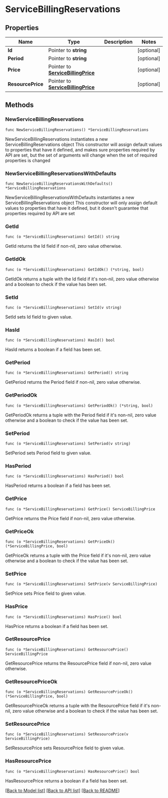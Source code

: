 # ServiceBillingReservations

## Properties

Name | Type | Description | Notes
------------ | ------------- | ------------- | -------------
**Id** | Pointer to **string** |  | [optional] 
**Period** | Pointer to **string** |  | [optional] 
**Price** | Pointer to [**ServiceBillingPrice**](ServiceBillingPrice.md) |  | [optional] 
**ResourcePrice** | Pointer to [**ServiceBillingPrice**](ServiceBillingPrice.md) |  | [optional] 

## Methods

### NewServiceBillingReservations

`func NewServiceBillingReservations() *ServiceBillingReservations`

NewServiceBillingReservations instantiates a new ServiceBillingReservations object
This constructor will assign default values to properties that have it defined,
and makes sure properties required by API are set, but the set of arguments
will change when the set of required properties is changed

### NewServiceBillingReservationsWithDefaults

`func NewServiceBillingReservationsWithDefaults() *ServiceBillingReservations`

NewServiceBillingReservationsWithDefaults instantiates a new ServiceBillingReservations object
This constructor will only assign default values to properties that have it defined,
but it doesn't guarantee that properties required by API are set

### GetId

`func (o *ServiceBillingReservations) GetId() string`

GetId returns the Id field if non-nil, zero value otherwise.

### GetIdOk

`func (o *ServiceBillingReservations) GetIdOk() (*string, bool)`

GetIdOk returns a tuple with the Id field if it's non-nil, zero value otherwise
and a boolean to check if the value has been set.

### SetId

`func (o *ServiceBillingReservations) SetId(v string)`

SetId sets Id field to given value.

### HasId

`func (o *ServiceBillingReservations) HasId() bool`

HasId returns a boolean if a field has been set.

### GetPeriod

`func (o *ServiceBillingReservations) GetPeriod() string`

GetPeriod returns the Period field if non-nil, zero value otherwise.

### GetPeriodOk

`func (o *ServiceBillingReservations) GetPeriodOk() (*string, bool)`

GetPeriodOk returns a tuple with the Period field if it's non-nil, zero value otherwise
and a boolean to check if the value has been set.

### SetPeriod

`func (o *ServiceBillingReservations) SetPeriod(v string)`

SetPeriod sets Period field to given value.

### HasPeriod

`func (o *ServiceBillingReservations) HasPeriod() bool`

HasPeriod returns a boolean if a field has been set.

### GetPrice

`func (o *ServiceBillingReservations) GetPrice() ServiceBillingPrice`

GetPrice returns the Price field if non-nil, zero value otherwise.

### GetPriceOk

`func (o *ServiceBillingReservations) GetPriceOk() (*ServiceBillingPrice, bool)`

GetPriceOk returns a tuple with the Price field if it's non-nil, zero value otherwise
and a boolean to check if the value has been set.

### SetPrice

`func (o *ServiceBillingReservations) SetPrice(v ServiceBillingPrice)`

SetPrice sets Price field to given value.

### HasPrice

`func (o *ServiceBillingReservations) HasPrice() bool`

HasPrice returns a boolean if a field has been set.

### GetResourcePrice

`func (o *ServiceBillingReservations) GetResourcePrice() ServiceBillingPrice`

GetResourcePrice returns the ResourcePrice field if non-nil, zero value otherwise.

### GetResourcePriceOk

`func (o *ServiceBillingReservations) GetResourcePriceOk() (*ServiceBillingPrice, bool)`

GetResourcePriceOk returns a tuple with the ResourcePrice field if it's non-nil, zero value otherwise
and a boolean to check if the value has been set.

### SetResourcePrice

`func (o *ServiceBillingReservations) SetResourcePrice(v ServiceBillingPrice)`

SetResourcePrice sets ResourcePrice field to given value.

### HasResourcePrice

`func (o *ServiceBillingReservations) HasResourcePrice() bool`

HasResourcePrice returns a boolean if a field has been set.


[[Back to Model list]](../README.md#documentation-for-models) [[Back to API list]](../README.md#documentation-for-api-endpoints) [[Back to README]](../README.md)


